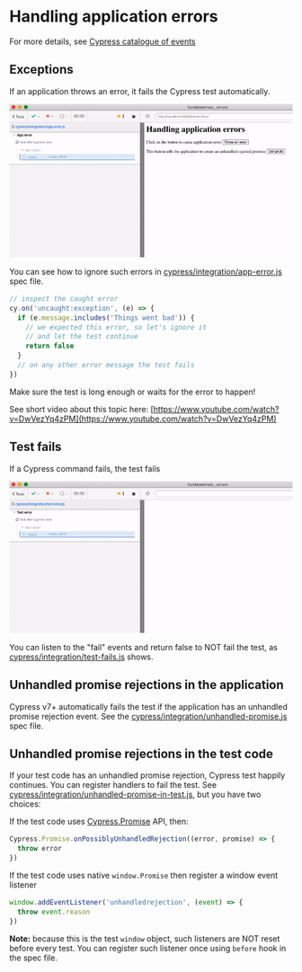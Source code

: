 # Handling application errors

For more details, see [Cypress catalogue of events](https://on.cypress.io/catalog-of-events)

## Exceptions

If an application throws an error, it fails the Cypress test automatically.

![Application error fails the test](./images/app-error.gif)

You can see how to ignore such errors in [cypress/integration/app-error.js](./cypress/integration/app-error.js) spec file.

```js
// inspect the caught error
cy.on('uncaught:exception', (e) => {
  if (e.message.includes('Things went bad')) {
    // we expected this error, so let's ignore it
    // and let the test continue
    return false
  }
  // on any other error message the test fails
})
```

Make sure the test is long enough or waits for the error to happen!

See short video about this topic here: [https://www.youtube.com/watch?v=DwVezYq4zPM](https://www.youtube.com/watch?v=DwVezYq4zPM)

## Test fails

If a Cypress command fails, the test fails

![Test fails after it fails to find an element](./images/test-error.gif)

You can listen to the "fail" events and return false to NOT fail the test, as [cypress/integration/test-fails.js](./cypress/integration/test-fails.js) shows.

## Unhandled promise rejections in the application

Cypress v7+ automatically fails the test if the application has an unhandled promise rejection event. See the [cypress/integration/unhandled-promise.js](./cypress/integration/unhandled-promise.js) spec file.

## Unhandled promise rejections in the test code

If your test code has an unhandled promise rejection, Cypress test happily continues. You can register handlers to fail the test. See [cypress/integration/unhandled-promise-in-test.js](./cypress/integration/unhandled-promise-in-test.js), but you have two choices:

If the test code uses [Cypress.Promise](https://on.cypress.io/promise) API, then:

```js
Cypress.Promise.onPossiblyUnhandledRejection((error, promise) => {
  throw error
})
```

If the test code uses native `window.Promise` then register a window event listener

```js
window.addEventListener('unhandledrejection', (event) => {
  throw event.reason
})
```

**Note:** because this is the test `window` object, such listeners are NOT reset before every test. You can register such listener once using `before` hook in the spec file.
